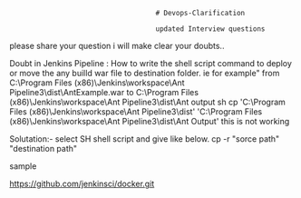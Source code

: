                                         # Devops-Clarification
                                        
                                        updated Interview questions 

please share your question i will make clear your doubts..

Doubt in Jenkins Pipeline : 
How to write the shell script command to deploy or move the any builld war file to destination folder.
ie for example" 
from C:\Program Files (x86)\Jenkins\workspace\Ant Pipeline3\dist\AntExample.war to C:\Program Files (x86)\Jenkins\workspace\Ant Pipeline3\dist\Ant output
 sh cp 'C:\Program Files (x86)\Jenkins\workspace\Ant Pipeline3\dist' 'C:\Program Files (x86)\Jenkins\workspace\Ant Pipeline3\dist\Ant Output'   this is not working 
 
Solutation:-
select SH shell script and give like below.
cp -r "sorce path" "destination path"

sample

https://github.com/jenkinsci/docker.git
